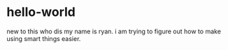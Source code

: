 # hello-world
new to this who dis
my name is ryan. i am trying to figure out how to make using smart things easier.
